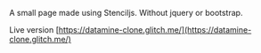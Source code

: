 A small page made using Stenciljs. Without jquery or bootstrap.

Live version [https://datamine-clone.glitch.me/](https://datamine-clone.glitch.me/)